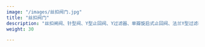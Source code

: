 ```yaml
---
image: "/images/丝扣阀门.jpg"
title: "丝扣阀门"
description: "丝扣闸阀、针型阀、Y型止回阀、Y过滤器、单瓣旋启式止回阀、法兰Y型过滤器"
weight: 30

---
```

